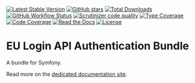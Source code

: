 [![Latest Stable Version][latest stable version]][packagist]
 [![GitHub stars][github stars]][packagist]
 [![Total Downloads][total downloads]][packagist]
 [![GitHub Workflow Status][github workflow status]][github actions]
 [![Scrutinizer code quality][code quality]][scrutinizer code quality]
 [![Type Coverage][type coverage]][sheperd type coverage]
 [![Code Coverage][code coverage]][scrutinizer code quality]
 [![Read the Docs][badge readthedocs]][http readthedocs]
 [![License][license]][packagist]

# EU Login API Authentication Bundle

A bundle for Symfony.

Read more on the [dedicated documentation site][http readthedocs].

[packagist]: https://packagist.org/packages/ecphp/eu-login-api-authentication-bundle
[latest stable version]: https://img.shields.io/packagist/v/ecphp/eu-login-api-authentication-bundle.svg?style=flat-square
[github stars]: https://img.shields.io/github/stars/ecphp/eu-login-api-authentication-bundle.svg?style=flat-square
[total downloads]: https://img.shields.io/packagist/dt/ecphp/eu-login-api-authentication-bundle.svg?style=flat-square
[github workflow status]: https://img.shields.io/github/workflow/status/ecphp/eu-login-api-authentication-bundle/Continuous%20Integration?style=flat-square
[code quality]: https://img.shields.io/scrutinizer/quality/g/ecphp/eu-login-api-authentication-bundle/master.svg?style=flat-square
[scrutinizer code quality]: https://scrutinizer-ci.com/g/ecphp/eu-login-api-authentication-bundle/?branch=master
[type coverage]: https://img.shields.io/badge/dynamic/json?style=flat-square&color=color&label=Type%20coverage&query=message&url=https%3A%2F%2Fshepherd.dev%2Fgithub%2Fecphp%2Feu-login-api-authentication-bundle%2Fcoverage
[sheperd type coverage]: https://shepherd.dev/github/ecphp/eu-login-api-authentication-bundle
[code coverage]: https://img.shields.io/scrutinizer/coverage/g/ecphp/eu-login-api-authentication-bundle/master.svg?style=flat-square
[license]: https://img.shields.io/packagist/l/ecphp/eu-login-api-authentication-bundle.svg?style=flat-square
[donate github]: https://img.shields.io/badge/Sponsor-Github-brightgreen.svg?style=flat-square
[donate paypal]: https://img.shields.io/badge/Sponsor-Paypal-brightgreen.svg?style=flat-square
[github actions]: https://github.com/ecphp/eu-login-api-authentication-bundle/actions
[badge readthedocs]: https://img.shields.io/readthedocs/ecphp-eu-login-api-authentication-bundle?style=flat-square
[http readthedocs]: https://ecphp-eu-login-api-authentication-bundle.readthedocs.io/
